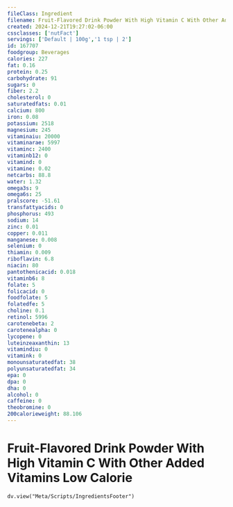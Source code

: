 ```yaml
---
fileClass: Ingredient
filename: Fruit-Flavored Drink Powder With High Vitamin C With Other Added Vitamins Low Calorie
created: 2024-12-21T19:27:02-06:00
cssclasses: ['nutFact']
servings: ['Default | 100g','1 tsp | 2']
id: 167707
foodgroup: Beverages
calories: 227
fat: 0.16
protein: 0.25
carbohydrate: 91
sugars: 0
fiber: 2.2
cholesterol: 0
saturatedfats: 0.01
calcium: 800
iron: 0.08
potassium: 2518
magnesium: 245
vitaminaiu: 20000
vitaminarae: 5997
vitaminc: 2400
vitaminb12: 0
vitamind: 0
vitamine: 0.02
netcarbs: 88.8
water: 1.32
omega3s: 9
omega6s: 25
pralscore: -51.61
transfattyacids: 0
phosphorus: 493
sodium: 14
zinc: 0.01
copper: 0.011
manganese: 0.008
selenium: 0
thiamin: 0.009
riboflavin: 6.8
niacin: 80
pantothenicacid: 0.018
vitaminb6: 8
folate: 5
folicacid: 0
foodfolate: 5
folatedfe: 5
choline: 0.1
retinol: 5996
carotenebeta: 2
carotenealpha: 0
lycopene: 0
luteinzeaxanthin: 13
vitamindiu: 0
vitamink: 0
monounsaturatedfat: 38
polyunsaturatedfat: 34
epa: 0
dpa: 0
dha: 0
alcohol: 0
caffeine: 0
theobromine: 0
200calorieweight: 88.106
---
```


# Fruit-Flavored Drink Powder With High Vitamin C With Other Added Vitamins Low Calorie

```dataviewjs
dv.view("Meta/Scripts/IngredientsFooter")
```